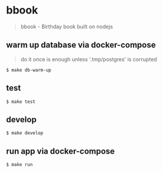 # bbook
> bbook - Birthday book built on nodejs

## warm up database via docker-compose
> do it once is enough unless '.tmp/postgres' is corrupted

`$ make db-warm-up`

## test

`$ make test`

## develop

`$ make develop`

## run app via docker-compose
`$ make run`
